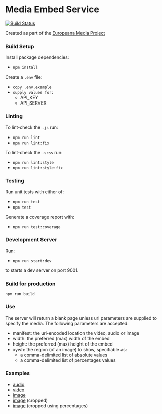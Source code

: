 # Media Embed Service

[![Build Status](https://travis-ci.com/europeana/media-embed-service.svg?branch=master)](https://travis-ci.com/europeana/media-embed-service)

Created as part of the [Europeana Media Project](https://pro.europeana.eu/project/europeana-media)

### Build Setup

Install package dependencies:
* `npm install`

Create a `.env` file:
* `copy .env.example`
* `supply values for:`
  * API_KEY
  * API_SERVER

### Linting
To lint-check the `.js` run:
* `npm run lint`
* `npm run lint:fix`

To lint-check the `.scss` run:

* `npm run lint:style`
* `npm run lint:style:fix`

### Testing

Run unit tests with either of:
* `npm run test`
* `npm test`

Generate a coverage report with:
* `npm run test:coverage`

### Development Server

Run:
* `npm run start:dev`

to starts a dev server on port 9001.

### Build for production

`npm run build`

### Use

The server will return a blank page unless url parameters are supplied to specify the media.  The following parameters are accepted:

* manifest: the uri-encoded location the video, audio or image
* width: the preferred (max) width of the embed
* height: the preferred (max) height of the embed
* xywh: the region (of an image) to show, specifiable as:
  * a comma-delimited list of absolute values
  * a comma-delimited list of percentages values

### Examples

* [audio](http://europeana-media-video-embed.eanadev.org/?width=960&height=320&manifest=https%3A%2F%2Fiiif.europeana.eu%2Fpresentation%2F2059213%2Fdata_sounds_8961%2Fmanifest%3Fformat%3D3%26wskey%3Dapi2demo)
* [video](http://europeana-media-video-embed.eanadev.org/?width=960&height=620&manifest=https%3A%2F%2Fiiif-api-test.eanadev.org%2Fpresentation%2F2051926%2Fdata_euscreenXL_EUS_3C083B8925D2E14C954507769E47992A%2Fmanifest%3Fformat%3D3%26wskey%3Dapi2demo)
* [image](http://europeana-media-video-embed.eanadev.org/?width=800&height=300&manifest=https%3A%2F%2Fiiif.europeana.eu%2Fpresentation%2F2021672%2Fresource_document_mauritshuis_670%2Fmanifest%3Fformat%3D3%26wskey%3Dapi2demo)
* [image](http://europeana-media-video-embed.eanadev.org/?xywh=2534,0,2534,3000&width=800&height=300&manifest=https%3A%2F%2Fiiif.europeana.eu%2Fpresentation%2F2021672%2Fresource_document_mauritshuis_670%2Fmanifest%3Fformat%3D3%26wskey%3Dapi2demo) (cropped)
* [image](http://europeana-media-video-embed.eanadev.org/?xywh=percent:0,0,50,50&width=800&height=300&manifest=https%3A%2F%2Fiiif.europeana.eu%2Fpresentation%2F2021672%2Fresource_document_mauritshuis_670%2Fmanifest%3Fformat%3D3%26wskey%3Dapi2demo) (cropped using percentages)
